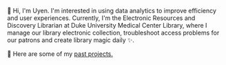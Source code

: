 
👋 Hi, I'm Uyen. I'm interested in using data analytics to improve efficiency and user experiences. Currently, I'm the Electronic Resources and Discovery Librarian at Duke University Medical Center Library, where I manage our library electronic collection, troubleshoot access problems for our patrons and create library magic daily ✨. 
<p>💼 Here are some of my <a href = "https://github.com/uyenn2/projects">past projects.</a></p>
